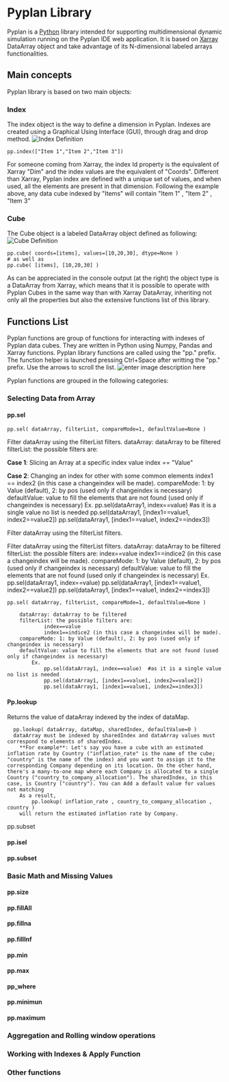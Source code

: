 
# **Pyplan Library**

Pyplan is a [Python](https://www.python.org/) library intended for supporting multidimensional dynamic simulation running on the Pyplan IDE web application. It is based on [Xarray](http://xarray.pydata.org/) DataArray object and take advantage of its N-dimensional labeled arrays functionalities.

## Main concepts
Pyplan library is based on two main objects:

### Index
The index object is the way to define a dimension in Pyplan. Indexes are created using a Graphical Using Interface (GUI), through drag and drop method.
![Index Definition](http://img.pyplan.org/Pyplan_library_index_definition.png)

    pp.index(["Item 1","Item 2","Item 3"])

For someone coming from Xarray, the index Id property is the equivalent of Xarray "Dim" and the index values are the equivalent of "Coords".
Different than Xarray, Pyplan index are defined with a unique set of values, and when used, all the elements are present in that dimension.
Following the example above, any data cube indexed by "Items" will contain "Item 1" , "Item 2" , "Item 3"

### Cube
The Cube object is a labeled DataArray object defined as following:
![Cube Definition](http://img.pyplan.org/Pyplan_library_cube_definition.png)

    pp.cube( coords=[items], values=[10,20,30], dtype=None )
    # as well as
    pp.cube( [items], [10,20,30] )
As can be appreciated in the console output (at the right) the object type is a DataArray from Xarray, which means that it is possible to operate with Pyplan Cubes in the same way than with Xarray DataArray, inheriting not only all the properties but also the extensive functions list of this library. 

## Functions List
Pyplan functions are group of functions for interacting with indexes of Pyplan data cubes. They are written in Python using Numpy, Pandas and Xarray functions.
Pyplan library functions are called using the "pp." prefix. The function helper is launched pressing Ctrl+Space after writting the "pp." prefix. Use the arrows to scroll the list.
![enter image description here](http://img.pyplan.org/Pyplan_library_pp.png)

Pyplan functions are grouped in the following categories:
### Selecting Data from Array

#### pp.sel

    pp.sel( dataArray, filterList, compareMode=1, defaultValue=None )

Filter dataArray using the filterList filters. 
dataArray: dataArray to be filtered
filterList: the possible filters are:

**Case 1**: Slicing an Array at a specific index value
 index == "Value"
            
**Case 2**: Changing an index for other with some common elements
            index1 == index2 (in this case a changeindex will be made).
    compareMode: 1: by Value (default), 2: by pos (used only if changeindex is necessary)
    defaultValue: value to fill the elements that are not found (used only if changeindex is necessary) 
        Ex.
                pp.sel(dataArray1, index==value)  #as it is a single value no list is needed
                pp.sel(dataArray1, [index1==value1, index2==value2])
                pp.sel(dataArray1, [index1==value1, index2==index3])

Filter dataArray using the filterList filters. 
    
Filter dataArray using the filterList filters. dataArray: dataArray to be filtered filterList: the possible filters are: index==value index1==indice2 (in this case a changeindex will be made). compareMode: 1: by Value (default), 2: by pos (used only if changeindex is necessary) defaultValue: value to fill the elements that are not found (used only if changeindex is necessary) Ex. pp.sel(dataArray1, index==value) pp.sel(dataArray1, [index1==value1, index2==value2]) pp.sel(dataArray1, [index1==value1, index2==index3])

    pp.sel( dataArray, filterList, compareMode=1, defaultValue=None )
            
        dataArray: dataArray to be filtered
        filterList: the possible filters are:
                index==value
                index1==indice2 (in this case a changeindex will be made).
        compareMode: 1: by Value (default), 2: by pos (used only if changeindex is necessary)
        defaultValue: value to fill the elements that are not found (used only if changeindex is necessary) 
            Ex.
                pp.sel(dataArray1, index==value)  #as it is a single value no list is needed
                pp.sel(dataArray1, [index1==value1, index2==value2])
                pp.sel(dataArray1, [index1==value1, index2==index3])

#### Pp.lookup
Returns the value of dataArray indexed by the index of dataMap.
  
      pp.lookup( dataArray, dataMap, sharedIndex, defaultValue=0 )
      dataArray must be indexed by sharedIndex and dataArray values must correspond to elements of sharedIndex.
        **For example**: Let's say you have a cube with an estimated inflation rate by Country ("inflation_rate" is the name of the cube; "country" is the name of the index) and you want to assign it to the corresponding Company depending on its location. On the other hand, there's a many-to-one map where each Company is allocated to a single Country ("country_to_company_allocation"). The sharedIndex, in this case, is Country ("country"). You can Add a default value for values not matching
        As a result, 
            pp.lookup( inflation_rate , country_to_company_allocation , country )
        will return the estimated inflation rate by Company.
pp.subset

#### pp.isel 
#### pp.subset

### Basic Math and Missing Values
#### pp.size

#### pp.fillAll

#### pp.fillna

#### pp.fillInf

#### pp.min

#### pp.max

#### pp_where

#### pp.minimun

#### pp.maximum

### Aggregation and Rolling window operations

### Working with Indexes & Apply Function

### Other functions
  
<!--stackedit_data:
eyJoaXN0b3J5IjpbNTMwODg2MTAzLDMzNjMxODc5NiwtMjAxOT
k2OTk4MywtMjQ3ODQ1OTQ2LC0xNTk0MjU0NDg5LDkwODc1MjI3
MCwtNDM0OTY4MDI0LC0xMzE3MDYxNzMxLC0xODM0NzIyMjg4LD
k3Mjk3MTk5NiwtMjEzNTcyMjY4OCwxMTE4NzQ5MDY2LDQ5NDI4
NTQ1OSwxMTYyODM4Mjk0LC0xMDA3NDkyMzc4LC00MDY3MzUyMz
gsMTY3MTE5NjUwNiwxMDAxOTQyODE0LC00NDU3MDYwMzAsLTc2
MTgyNjMzNV19
-->